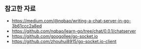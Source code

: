 ## 참고한 자료
- https://medium.com/@nqbao/writing-a-chat-server-in-go-3b61ccc2a8ed
- https://github.com/nqbao/learn-go/tree/chat/0.0.1/chatserver
- https://github.com/googollee/go-socket.io
- https://github.com/zhouhui8915/go-socket.io-client